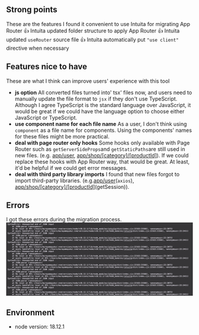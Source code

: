 ## Strong points

These are the features I found it convenient to use Intuita for migrating App Router
👍 Intuita updated folder structure to apply App Router
👍 Intuita updated `useRouter` source file
👍 Intuita automatically put `"use client"` directive when necessary

## Features nice to have

These are what I think can improve users' experience with this tool

- **js option**
  All converted files turned into' tsx' files now, and users need to manually update the file format to `jsx` if they don't use TypeScript. Although I agree TypeScript is the standard language over JavaScript, it would be great if we could have the language option to choose either JavaScript or TypeScript.
- **use component name for each file name**
  As a user, I don't think using `component` as a file name for components. Using the components' names for these files might be more practical.
- **deal with page router only hooks**
  Some hooks only available with Page Router such as `getServerSideProps`and `getStaticPaths`are still used in new files. (e.g. [app/user](./app/user/page.tsx), [app/shop/[category]/[productId]](app/shop/[category]/[productId]/page.tsx)). If we could replace these hooks with App Router way, that would be great. At least, it'd be helpful if we could get error messages.
- **deal with third party library imports**
  I found that new files forgot to import third-party libraries. (e.g.[app/user](./app/user/page.tsx)(`axios`), [app/shop/[category]/[productId]](app/shop/[category]/[productId]/page.tsx)(getSession)).

## Errors

I got these errors during the migration process.
![image](./readme-assets/screenshot.png)

## Environment

- node version: 18.12.1
